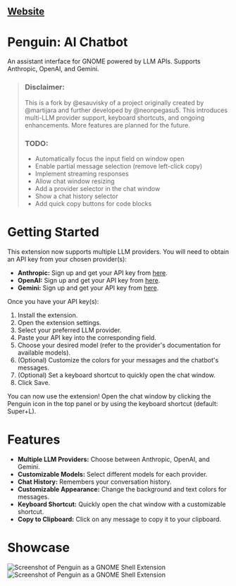 ## [Website](https://martijara.gitlab.io/Penguin-AI-Chatbot-for-GNOME/)

# Penguin: AI Chatbot


An assistant interface for GNOME powered by LLM APIs. Supports Anthropic, OpenAI, and Gemini.

> ### **Disclaimer:**
>
> This is a fork by @esauvisky of a project originally created by @martijara and further developed by @neonpegasu5.
> This introduces multi-LLM provider support, keyboard shortcuts, and ongoing enhancements. More features are planned for the future.
>
> ### **TODO:**
>
> *   Automatically focus the input field on window open
> *   Enable partial message selection (remove left-click copy)
> *   Implement streaming responses
> *   Allow chat window resizing
> *   Add a provider selector in the chat window
> *   Show a chat history selector
> *   Add quick copy buttons for code blocks

# Getting Started

This extension now supports multiple LLM providers.  You will need to obtain an API key from your chosen provider(s):

*   **Anthropic:** Sign up and get your API key from [here](https://console.anthropic.com/account/keys).
*   **OpenAI:** Sign up and get your API key from [here](https://platform.openai.com/api-keys).
*   **Gemini:** Sign up and get your API key from [here](https://makersuite.google.com/app/apikey).

Once you have your API key(s):

1.  Install the extension.
2.  Open the extension settings.
3.  Select your preferred LLM provider.
4.  Paste your API key into the corresponding field.
5.  Choose your desired model (refer to the provider's documentation for available models).
6.  (Optional) Customize the colors for your messages and the chatbot's messages.
7.  (Optional) Set a keyboard shortcut to quickly open the chat window.
8. Click Save.

You can now use the extension! Open the chat window by clicking the Penguin icon in the top panel or by using the keyboard shortcut (default: Super+L).

# Features

*   **Multiple LLM Providers:** Choose between Anthropic, OpenAI, and Gemini.
*   **Customizable Models:** Select different models for each provider.
*   **Chat History:** Remembers your conversation history.
*   **Customizable Appearance:** Change the background and text colors for messages.
*   **Keyboard Shortcut:** Quickly open the chat window with a customizable shortcut.
*   **Copy to Clipboard:** Click on any message to copy it to your clipboard.

# Showcase

![Screenshot of Penguin as a GNOME Shell Extension](public/screenshot.png)
![Screenshot of Penguin as a GNOME Shell Extension](public/fullscreen.png)
